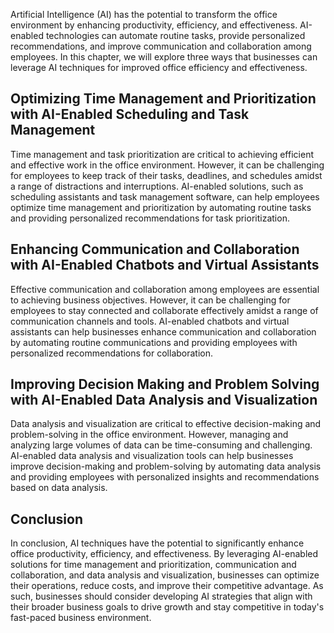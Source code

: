
Artificial Intelligence (AI) has the potential to transform the office environment by enhancing productivity, efficiency, and effectiveness. AI-enabled technologies can automate routine tasks, provide personalized recommendations, and improve communication and collaboration among employees. In this chapter, we will explore three ways that businesses can leverage AI techniques for improved office efficiency and effectiveness.

Optimizing Time Management and Prioritization with AI-Enabled Scheduling and Task Management
--------------------------------------------------------------------------------------------

Time management and task prioritization are critical to achieving efficient and effective work in the office environment. However, it can be challenging for employees to keep track of their tasks, deadlines, and schedules amidst a range of distractions and interruptions. AI-enabled solutions, such as scheduling assistants and task management software, can help employees optimize time management and prioritization by automating routine tasks and providing personalized recommendations for task prioritization.

Enhancing Communication and Collaboration with AI-Enabled Chatbots and Virtual Assistants
-----------------------------------------------------------------------------------------

Effective communication and collaboration among employees are essential to achieving business objectives. However, it can be challenging for employees to stay connected and collaborate effectively amidst a range of communication channels and tools. AI-enabled chatbots and virtual assistants can help businesses enhance communication and collaboration by automating routine communications and providing employees with personalized recommendations for collaboration.

Improving Decision Making and Problem Solving with AI-Enabled Data Analysis and Visualization
---------------------------------------------------------------------------------------------

Data analysis and visualization are critical to effective decision-making and problem-solving in the office environment. However, managing and analyzing large volumes of data can be time-consuming and challenging. AI-enabled data analysis and visualization tools can help businesses improve decision-making and problem-solving by automating data analysis and providing employees with personalized insights and recommendations based on data analysis.

Conclusion
----------

In conclusion, AI techniques have the potential to significantly enhance office productivity, efficiency, and effectiveness. By leveraging AI-enabled solutions for time management and prioritization, communication and collaboration, and data analysis and visualization, businesses can optimize their operations, reduce costs, and improve their competitive advantage. As such, businesses should consider developing AI strategies that align with their broader business goals to drive growth and stay competitive in today's fast-paced business environment.
